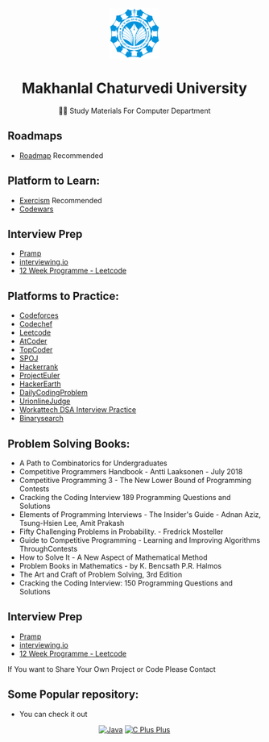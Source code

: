 <p align="center">
  <a href="https://www.medusa-commerce.com">
    <img alt="MCU" src="https://github.com/Makhanlal-Chaturvedi-University/.github/blob/d1d70129cfca0ba275c84e7beccdb2715fd37233/src/MCU_logo.svg.png" width="100" />
  </a>
</p>

<h1 align="center">
Makhanlal Chaturvedi University 
</h1>
<p align="center">
🧑‍💻 Study Materials For Computer Department
</p>

## Roadmaps
- [Roadmap](https://roadmap.sh/) Recommended

## Platform to Learn:
- [Exercism](https://exercism.org/) Recommended
- [Codewars](https://www.codewars.com/)

## Interview Prep
- [Pramp](https://www.pramp.com/#/)
- [interviewing.io](https://interviewing.io)
- [12 Week Programme - Leetcode](https://docs.google.com/document/d/1wUCqhVHydWiDk6FJdFLSMpgigNrGcs4OFZg0Wa7JGEw/)

## Platforms to Practice: 
- [Codeforces](http://codeforces.com/contests)
- [Codechef](https://www.codechef.com)
- [Leetcode](https://leetcode.com)
- [AtCoder](https://atcoder.jp/contests/)
- [TopCoder](https://www.topcoder.com)
- [SPOJ](https://www.spoj.com/users/lebron/)
- [Hackerrank](https://www.hackerrank.com/dashboard)
- [ProjectEuler](https://projecteuler.net/archives)
- [HackerEarth](https://www.hackerearth.com/challenges/)
- [DailyCodingProblem](https://www.dailycodingproblem.com)
- [UrionlineJudge](https://www.urionlinejudge.com.br/judge/en/login)
- [Workattech DSA Interview Practice](https://workat.tech/problem-solving/practice?tags=dsa)
- [Binarysearch](https://binarysearch.com/)

## Problem Solving Books: 
- A Path to Combinatorics for Undergraduates
- Competitive Programmers Handbook - Antti Laaksonen - July 2018
- Competitive Programming 3 - The New Lower Bound of Programming Contests
- Cracking the Coding Interview 189 Programming Questions and Solutions
- Elements of Programming Interviews - The Insider's Guide - Adnan Aziz, Tsung-Hsien Lee, Amit Prakash
- Fifty Challenging Problems in Probability. - Fredrick Mosteller
- Guide to Competitive Programming - Learning and Improving Algorithms ThroughContests
- How to Solve It - A New Aspect of Mathematical Method
- Problem Books in Mathematics -  by K. Bencsath P.R. Halmos
- The Art and Craft of Problem Solving, 3rd Edition
- Cracking the Coding Interview: 150 Programming Questions and Solutions

## Interview Prep
- [Pramp](https://www.pramp.com/#/)
- [interviewing.io](https://interviewing.io)
- [12 Week Programme - Leetcode](https://docs.google.com/document/d/1wUCqhVHydWiDk6FJdFLSMpgigNrGcs4OFZg0Wa7JGEw/)

If You want to Share Your Own Project or Code Please Contact

## Some Popular repository:
+ You can check it out

<p align="center"> <a href="https://github.com/Makhanlal-Chaturvedi-University/Java.git/"><img width="48%" title="Java" src="https://github-readme-stats.vercel.app/api/pin/?username=theakashshukla&repo=Java&theme=dark"></a>
<a href="https://github.com/Makhanlal-Chaturvedi-University/C-Plus-Plus.git/"><img width="48%" title="C Plus Plus" src="https://github-readme-stats.vercel.app/api/pin/?username=theakashshukla&repo=C-Plus-Plus&theme=dark"></a>
</p>

